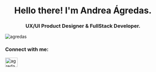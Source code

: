 <h1 align="center">Hello there! I'm Andrea Ágredas.</h1>
<h3 align="center">UX/UI Product Designer & FullStack Developer.</h3>

<p align="left"> <img src="https://komarev.com/ghpvc/?username=agredas&label=Profile%20views&color=0e75b6&style=flat" alt="agredas" /> </p>

<h3 align="left">Connect with me:</h3>
<p align="left">
<a href="https://linkedin.com/in/agredas" target="blank"><img align="center" src="https://cdn.jsdelivr.net/npm/simple-icons@3.0.1/icons/linkedin.svg" alt="agredas" height="30" width="40" /></a>
</p>
